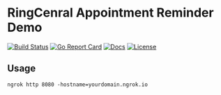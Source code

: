 # RingCenral Appointment Reminder Demo

[![Build Status][build-status-svg]][build-status-url]
[![Go Report Card][goreport-svg]][goreport-url]
[![Docs][docs-godoc-svg]][docs-godoc-url]
[![License][license-svg]][license-url]

## Usage

```
ngrok http 8080 -hostname=yourdomain.ngrok.io
```

 [build-status-svg]: https://github.com/grokify/ringcentral-appointment-reminder-demo/workflows/build/badge.svg
 [build-status-url]: https://github.com/grokify/ringcentral-appointment-reminder-demo/actions
 [goreport-svg]: https://goreportcard.com/badge/github.com/grokify/ringcentral-appointment-reminder-demo
 [goreport-url]: https://goreportcard.com/report/github.com/grokify/ringcentral-appointment-reminder-demo
 [docs-godoc-svg]: https://pkg.go.dev/badge/github.com/grokify/ringcentral-appointment-reminder-demo
 [docs-godoc-url]: https://pkg.go.dev/github.com/grokify/ringcentral-appointment-reminder-demo
 [license-svg]: https://img.shields.io/badge/license-MIT-blue.svg
 [license-url]: https://github.com/grokify/ringcentral-appointment-reminder-demo/blob/master/LICENSE
